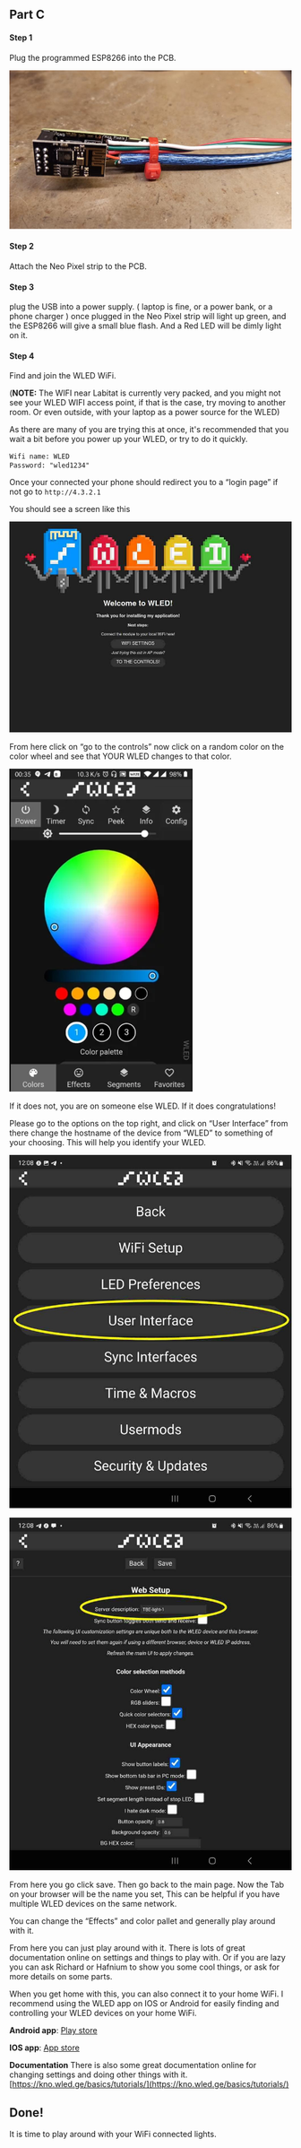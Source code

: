 ## Part C
#### Step 1
Plug the programmed ESP8266 into the PCB.

![](assets/16_esp01_on_pcb.jpg)

#### Step 2
Attach the Neo Pixel strip to the PCB.

#### Step 3
plug the USB into a power supply. ( laptop is fine, or a power bank, or a phone charger )
once plugged in the Neo Pixel strip will light up green, and the ESP8266 will give a small blue flash. And a Red LED will be dimly light on it.  

#### Step 4

Find and join the WLED WiFi. 

(**NOTE:** The WIFI near Labitat is currently very packed, and you might not see your WLED WIFI access point, if that is the case, try moving to another room. Or even outside, with your laptop as a power source for the WLED)

As there are many of you are trying this at once, it's recommended that you wait a bit before you power up your WLED, or try to do it quickly. 

```
Wifi name: WLED 
Password: "wled1234"
```

Once your connected your phone should redirect you to a “login page” if not go to `http://4.3.2.1`

You should see a screen like this 

![](assets/17_wled_frontpage.jpg)

From here click on “go to the controls” 
now click on a random color on the color wheel and see that YOUR WLED changes to that color. 

![](assets/18_wled_mobile.png)

If it does not, you are on someone else WLED. If it does congratulations! 

Please go to the options on the top right, and click on “User Interface”
from there change the hostname of the device from “WLED” to something of your choosing. This will help you identify your WLED. 

![](assets/19_wled_setup_user_interface.jpg)

![](assets/20_wled_setup_naming.jpg)

From here you go click save. Then go back to the main page.
Now the Tab on your browser will be the name you set, This can be helpful if you have multiple WLED devices on the same network. 

You can change the “Effects” and color pallet and generally play around with it. 

From here you can just play around with it. There is lots of great documentation online on settings and things to play with. Or if you are lazy you can ask Richard or Hafnium to show you some cool things, or ask for more details on some parts.

When you get home with this, you can also connect it to your home WiFi. 
I recommend using the WLED app on IOS or Android for easily finding and controlling your WLED devices on your home WiFi. 

**Android app**: [Play store](https://play.google.com/store/apps/details?id=com.aircoookie.WLED&hl=en&gl=US
)

**IOS app**: [App store](https://apps.apple.com/us/app/wled/id1475695033
)

**Documentation**
There is also some great documentation online for changing settings and doing other things with it. [https://kno.wled.ge/basics/tutorials/](https://kno.wled.ge/basics/tutorials/)


## Done!
It is time to play around with your WiFi connected lights.